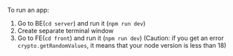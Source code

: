 To run an app:
1. Go to BE(`cd server`) and run it (`npm run dev`)
2. Create separate terminal window
3. Go to FE(`cd front`) and run it (`npm run dev`) 
       (Caution: if you get an error `crypto.getRandomValues`, it means that your node version is less than 18)